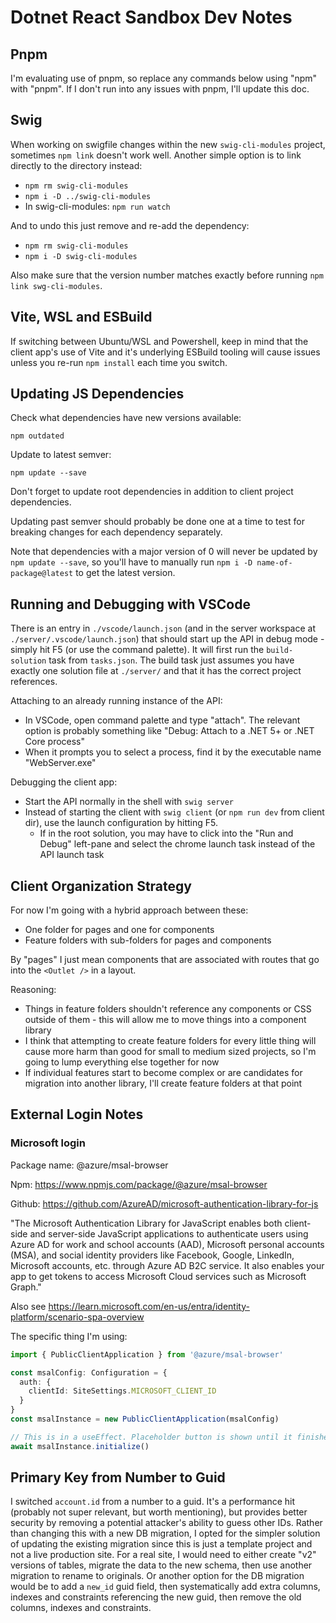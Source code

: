 # Dotnet React Sandbox Dev Notes

## Pnpm

I'm evaluating use of pnpm, so replace any commands below using "npm" with "pnpm". If I don't run into any issues with pnpm, I'll update this doc.

## Swig

When working on swigfile changes within the new `swig-cli-modules` project, sometimes `npm link` doesn't work well. Another simple option is to link directly to the directory instead:

- `npm rm swig-cli-modules`
- `npm i -D ../swig-cli-modules`
- In swig-cli-modules: `npm run watch`

And to undo this just remove and re-add the dependency:

- `npm rm swig-cli-modules`
- `npm i -D swig-cli-modules`

Also make sure that the version number matches exactly before running `npm link swg-cli-modules`.

## Vite, WSL and ESBuild

If switching between Ubuntu/WSL and Powershell, keep in mind that the client app's use of Vite and it's underlying ESBuild tooling will cause issues unless you re-run `npm install` each time you switch.

## Updating JS Dependencies

Check what dependencies have new versions available:

```
npm outdated
```

Update to latest semver:

```
npm update --save
```

Don't forget to update root dependencies in addition to client project dependencies.

Updating past semver should probably be done one at a time to test for breaking changes for each dependency separately.

Note that dependencies with a major version of 0 will never be updated by `npm update --save`, so you'll have to manually run `npm i -D name-of-package@latest` to get the latest version.

## Running and Debugging with VSCode

There is an entry in `./vscode/launch.json` (and in the server workspace at `./server/.vscode/launch.json`) that should start up the API in debug mode - simply hit F5 (or use the command palette). It will first run the `build-solution` task from `tasks.json`. The build task just assumes you have exactly one solution file at `./server/` and that it has the correct project references.

Attaching to an already running instance of the API:

- In VSCode, open command palette and type "attach". The relevant option is probably something like "Debug: Attach to a .NET 5+ or .NET Core process"
- When it prompts you to select a process, find it by the executable name "WebServer.exe"

Debugging the client app:

- Start the API normally in the shell with `swig server`
- Instead of starting the client with `swig client` (or `npm run dev` from client dir), use the launch configuration by hitting F5.
  - If in the root solution, you may have to click into the "Run and Debug" left-pane and select the chrome launch task instead of the API launch task

## Client Organization Strategy

For now I'm going with a hybrid approach between these:

- One folder for pages and one for components
- Feature folders with sub-folders for pages and components

By "pages" I just mean components that are associated with routes that go into the `<Outlet />` in a layout.

Reasoning:

- Things in feature folders shouldn't reference any components or CSS outside of them - this will allow me to move things into a component library
- I think that attempting to create feature folders for every little thing will cause more harm than good for small to medium sized projects, so I'm going to lump everything else together for now
- If individual features start to become complex or are candidates for migration into another library, I'll create feature folders at that point

## External Login Notes

### Microsoft login

Package name: @azure/msal-browser

Npm: https://www.npmjs.com/package/@azure/msal-browser

Github: https://github.com/AzureAD/microsoft-authentication-library-for-js

"The Microsoft Authentication Library for JavaScript enables both client-side and server-side JavaScript applications to authenticate users using Azure AD for work and school accounts (AAD), Microsoft personal accounts (MSA), and social identity providers like Facebook, Google, LinkedIn, Microsoft accounts, etc. through Azure AD B2C service. It also enables your app to get tokens to access Microsoft Cloud services such as Microsoft Graph."

Also see https://learn.microsoft.com/en-us/entra/identity-platform/scenario-spa-overview

The specific thing I'm using:

```typescript
import { PublicClientApplication } from '@azure/msal-browser'

const msalConfig: Configuration = {
  auth: {
    clientId: SiteSettings.MICROSOFT_CLIENT_ID
  }
}
const msalInstance = new PublicClientApplication(msalConfig)

// This is in a useEffect. Placeholder button is shown until it finishes.
await msalInstance.initialize()
```

## Primary Key from Number to Guid

I switched `account.id` from a number to a guid. It's a performance hit (probably not super relevant, but worth mentioning), but provides better security by removing a potential attacker's ability to guess other IDs. Rather than changing this with a new DB migration, I opted for the simpler solution of updating the existing migration since this is just a template project and not a live production site. For a real site, I would need to either create "v2" versions of tables, migrate the data to the new schema, then use another migration to rename to originals. Or another option for the DB migration would be to add a `new_id` guid field, then systematically add extra columns, indexes and constraints referencing the new guid, then remove the old columns, indexes and constraints.
